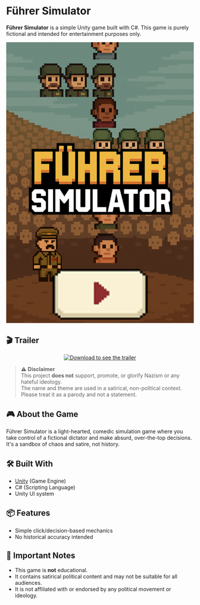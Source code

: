 # Führer Simulator

**Führer Simulator** is a simple Unity game built with C#. This game is purely fictional and intended for entertainment purposes only.

<p align="center">
  <img src="fuhrer-simulator-screenshot.png" alt="Führer Simulator Screenshot" width="600"/>
</p>

## 🎬 Trailer

<p align="center">
  <a href="fuhrer%20trailer%20with%20sound.mov">
    <img src="fuhrer-trailer-thumbnail.png" alt="Download to see the trailer" width="600"/>
  </a>
</p>

> ⚠️ **Disclaimer**  
> This project **does not** support, promote, or glorify Nazism or any hateful ideology.  
> The name and theme are used in a satirical, non-political context. Please treat it as a parody and not a statement.

## 🎮 About the Game

Führer Simulator is a light-hearted, comedic simulation game where you take control of a fictional dictator and make absurd, over-the-top decisions. It's a sandbox of chaos and satire, not history.

## 🛠️ Built With

- [Unity](https://unity.com/) (Game Engine)
- C# (Scripting Language)
- Unity UI system

## 📦 Features

- Simple click/decision-based mechanics
- No historical accuracy intended

## 🚫 Important Notes

- This game is **not** educational.
- It contains satirical political content and may not be suitable for all audiences.
- It is not affiliated with or endorsed by any political movement or ideology.